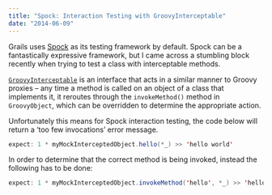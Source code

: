 ```yaml
---
title: "Spock: Interaction Testing with GroovyInterceptable"
date: "2014-06-09"
---
```


Grails uses [Spock](http://spockframework.org/) as its testing framework by default. Spock can be a fantastically expressive framework, but I came across a stumbling block recently when trying to test a class with interceptable methods.

<!-- end -->

[`GroovyInterceptable`](http://groovy.codehaus.org/api/groovy/lang/GroovyInterceptable.html) is an interface that acts in a similar manner to Groovy proxies – any time a method is called on an object of a class that implements it, it reroutes through the `invokeMethod()` method in `GroovyObject`, which can be overridden to determine the appropriate action.

Unfortunately this means for Spock interaction testing, the code below will return a ‘too few invocations’ error message.

```java
expect: 1 * myMockInterceptedObject.hello(*_) >> 'hello world'
```

In order to determine that the correct method is being invoked, instead the following has to be done:

```java
expect: 1 * myMockInterceptedObject.invokeMethod('hello', *_) >> 'hello world'
```
